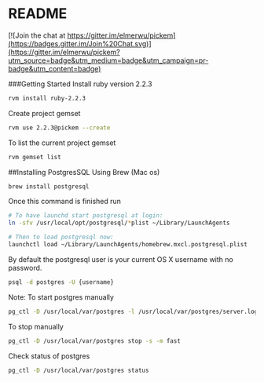 # README

[![Join the chat at https://gitter.im/elmerwu/pickem](https://badges.gitter.im/Join%20Chat.svg)](https://gitter.im/elmerwu/pickem?utm_source=badge&utm_medium=badge&utm_campaign=pr-badge&utm_content=badge)

###Getting Started
Install ruby version 2.2.3

``` bash
rvm install ruby-2.2.3
```

Create project gemset
``` bash
rvm use 2.2.3@pickem --create
```

To list the current project gemset
``` bash
rvm gemset list
```

##Installing PostgresSQL
Using Brew (Mac os)
``` bash
brew install postgresql
```
Once this command is finished run
``` bash
# To have launchd start postgresql at login:
ln -sfv /usr/local/opt/postgresql/*plist ~/Library/LaunchAgents

# Then to load postgresql now:
launchctl load ~/Library/LaunchAgents/homebrew.mxcl.postgresql.plist
```
By default the postgresql user is your current OS X username with no password.
``` bash
psql -d postgres -U {username}
```

Note:
To start postgres manually
``` bash
pg_ctl -D /usr/local/var/postgres -l /usr/local/var/postgres/server.log start
```
To stop manually
``` bash
pg_ctl -D /usr/local/var/postgres stop -s -m fast
```
Check status of postgres
``` bash
pg_ctl -D /usr/local/var/postgres status
```